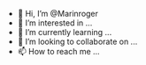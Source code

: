 - 👋 Hi, I’m @Marinroger
- 👀 I’m interested in ...
- 🌱 I’m currently learning ...
- 💞️ I’m looking to collaborate on ...
- 📫 How to reach me ...

<!---
Marinroger/Marinroger is a ✨ special ✨ repository because its `README.md` (this file) appears on your GitHub profile.
You can click the Preview link to take a look at your changes.
--->
